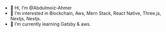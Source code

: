 - 👋 Hi, I’m @Abdulmoiz-Ahmer
- 👀 I’m interested in Blockchain, Aws, Mern Stack, React Native, Three.js, Nextjs, Nestjs.
- 🌱 I’m currently learning Gatsby & aws.

<!---
Abdulmoiz-Ahmer/Abdulmoiz-Ahmer is a ✨ special ✨ repository because its `README.md` (this file) appears on your GitHub profile.
You can click the Preview link to take a look at your changes.
--->
